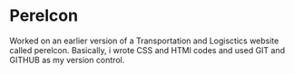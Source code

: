 # Perelcon
Worked on an earlier version of a Transportation and Logisctics website called perelcon. Basically, i wrote CSS and HTMl codes and used GIT and GITHUB as my version control. 
